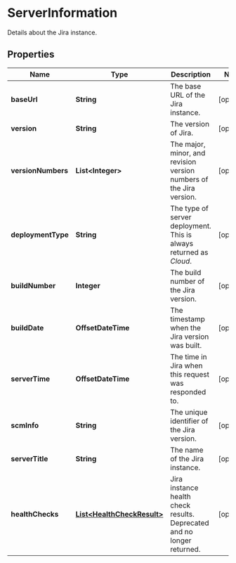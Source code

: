 

# ServerInformation

Details about the Jira instance.
## Properties

Name | Type | Description | Notes
------------ | ------------- | ------------- | -------------
**baseUrl** | **String** | The base URL of the Jira instance. |  [optional]
**version** | **String** | The version of Jira. |  [optional]
**versionNumbers** | **List&lt;Integer&gt;** | The major, minor, and revision version numbers of the Jira version. |  [optional]
**deploymentType** | **String** | The type of server deployment. This is always returned as *Cloud*. |  [optional]
**buildNumber** | **Integer** | The build number of the Jira version. |  [optional]
**buildDate** | **OffsetDateTime** | The timestamp when the Jira version was built. |  [optional]
**serverTime** | **OffsetDateTime** | The time in Jira when this request was responded to. |  [optional]
**scmInfo** | **String** | The unique identifier of the Jira version. |  [optional]
**serverTitle** | **String** | The name of the Jira instance. |  [optional]
**healthChecks** | [**List&lt;HealthCheckResult&gt;**](HealthCheckResult.md) | Jira instance health check results. Deprecated and no longer returned. |  [optional]



